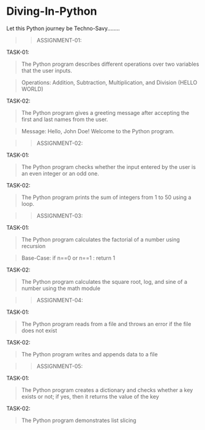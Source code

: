 # Diving-In-Python
Let this Python journey be Techno-Savy........

>> ASSIGNMENT-01:

TASK-01:

>The Python program describes different operations over two variables that the user inputs.

>Operations: Addition, Subtraction, Multiplication, and Division (HELLO WORLD)

TASK-02:

>The Python program gives a greeting message after accepting the first and last names from the user.

>Message: Hello, John Doe! Welcome to the Python program.


>> ASSIGNMENT-02:

TASK-01:

>The Python program checks whether the input entered by the user is an even integer or an odd one.


TASK-02:

>The Python program prints the sum of integers from 1 to 50 using a loop.


>> ASSIGNMENT-03:

TASK-01:

>The Python program calculates the factorial of a number using recursion

>Base-Case: if n==0 or n==1 : return 1 


TASK-02:

>The Python program calculates the square root, log, and sine of a number using the math module


>> ASSIGNMENT-04:

TASK-01:

>The Python program reads from a file and throws an error if the file does not exist


TASK-02:

>The Python program writes and appends data to a file


>> ASSIGNMENT-05:

TASK-01:

>The Python program creates a dictionary and checks whether a key exists or not; if yes, then it returns the value of the key


TASK-02:

>The Python program demonstrates list slicing




